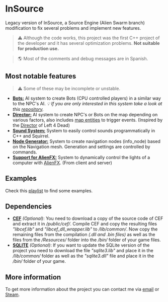 # InSource

Legacy version of InSource, a Source Engine (Alien Swarm branch) modification to fix several problems and implement new features.

> ⚠️ Although the code works, this project was the first C++ project of the developer and it has several optimization problems. **Not suitable for production use.**

> 🌎 Most of the comments and debug messages are in Spanish.

## Most notable features

> ⚠️ Some of these may be incomplete or unstable.

- [**Bots:**](https://github.com/kolessios/insource-legacy/tree/master/game/server/in/bots) 
AI system to create Bots (CPU controlled players) in a similar way to the NPC's AI.
*💡 If you are only interested in this system take a look at this [repository](https://github.com/kolessios/sourcebots).*
- [**Director:**](https://github.com/kolessios/insource-legacy/blob/master/game/server/in/director.cpp) 
AI system to create NPC's or Bots on the map depending on various factors, also includes [map entities](https://github.com/kolessios/insource-legacy/blob/master/game/server/in/info_director.cpp) to trigger events. 
(Inspired by the [Director](https://youtu.be/WbHMxo11HcU) of Left 4 Dead)
- [**Sound System:**](https://github.com/kolessios/insource-legacy/blob/master/game/shared/in/sound_instance.cpp) 
System to easily control sounds programmatically in C++ and Squirrel. 
- [**Node Generator:**](https://github.com/kolessios/insource-legacy/blob/master/game/server/in/nodes_generation.cpp) 
System to create navigation nodes (info_node) based on the Navigation mesh. Generation and settings are controlled by commands.
- [**Support for AlienFX:**](https://github.com/kolessios/insource-legacy/blob/master/game/client/in/alienfx.cpp) 
System to dynamically control the lights of a computer with [AlienFX](https://youtu.be/N4cr_jH_yus). (From client and server)

Examples
--------------

Check this [playlist](https://www.youtube.com/playlist?list=PLOUVJcNedgYFn3BOrz6aRPYpKkpLzQcbV) to find some examples.

Dependencies
--------------

- **[CEF](https://bitbucket.org/chromiumembedded/cef)** *(Optional)*: You need to download a copy of the source code of CEF and extract it in */public/cef/*. Compile CEF and copy the resulting files *"libcef.lib"* and *"libcef_dll_wrapper.lib"* to */lib/common/*. Now copy the remaining files from the compilation *(.dll and .bin files)* as well as the files from the */Resources/* folder into the */bin/* folder of your game files.
- **[SQLITE](http://sqlite.org/download.html)** *(Optional)*: If you want to update the SQLite version of the project you need to download the file *"sqlite3.lib"* and place it in the */lib/common/* folder as well as the *"sqlite3.dll"* file and place it in the */bin/* folder of your game.

More information
-----------------------

To get more information about the project you can contact me via [email](mailto:kolessios@gmail.com) or [Steam](http://steamcommunity.com/profiles/76561198040059089).
